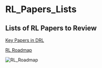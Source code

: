 # RL_Papers_Lists
## Lists of RL Papers to Review

[Key Papers in DRL](https://spinningup.openai.com/en/latest/spinningup/keypapers.html#id106)

[RL Roadmap](https://gitmind.com/app/docs/mahfscai)

![RL_Roadmap](https://user-images.githubusercontent.com/83327791/209818467-31ee6eab-49b0-40d8-b9e4-8c00af315a2a.png)
